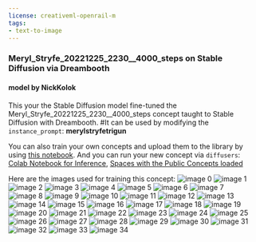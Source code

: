 ```yaml
---
license: creativeml-openrail-m
tags:
- text-to-image
---
```

### Meryl_Stryfe_20221225_2230__4000_steps on Stable Diffusion via Dreambooth
#### model by NickKolok
This your the Stable Diffusion model fine-tuned the Meryl_Stryfe_20221225_2230__4000_steps concept taught to Stable Diffusion with Dreambooth.
#It can be used by modifying the `instance_prompt`: **merylstryfetrigun**

You can also train your own concepts and upload them to the library by using [this notebook](https://colab.research.google.com/github/huggingface/notebooks/blob/main/diffusers/sd_dreambooth_training.ipynb).
And you can run your new concept via `diffusers`: [Colab Notebook for Inference](https://colab.research.google.com/github/huggingface/notebooks/blob/main/diffusers/sd_dreambooth_inference.ipynb), [Spaces with the Public Concepts loaded](https://huggingface.co/spaces/sd-dreambooth-library/stable-diffusion-dreambooth-concepts)

Here are the images used for training this concept:
![image 0](https://huggingface.co/NickKolok/meryl-stryfe-20221225-2230-4000-steps_1/resolve/main/concept_images/waist3.png)
![image 1](https://huggingface.co/NickKolok/meryl-stryfe-20221225-2230-4000-steps_1/resolve/main/concept_images/waist4.png)
![image 2](https://huggingface.co/NickKolok/meryl-stryfe-20221225-2230-4000-steps_1/resolve/main/concept_images/face6.png)
![image 3](https://huggingface.co/NickKolok/meryl-stryfe-20221225-2230-4000-steps_1/resolve/main/concept_images/face8.png)
![image 4](https://huggingface.co/NickKolok/meryl-stryfe-20221225-2230-4000-steps_1/resolve/main/concept_images/waist9.png)
![image 5](https://huggingface.co/NickKolok/meryl-stryfe-20221225-2230-4000-steps_1/resolve/main/concept_images/waist5.png)
![image 6](https://huggingface.co/NickKolok/meryl-stryfe-20221225-2230-4000-steps_1/resolve/main/concept_images/face18_meryl_lingerie_by_ajd_262_d4j6vf4.png)
![image 7](https://huggingface.co/NickKolok/meryl-stryfe-20221225-2230-4000-steps_1/resolve/main/concept_images/face16.png)
![image 8](https://huggingface.co/NickKolok/meryl-stryfe-20221225-2230-4000-steps_1/resolve/main/concept_images/face5.png)
![image 9](https://huggingface.co/NickKolok/meryl-stryfe-20221225-2230-4000-steps_1/resolve/main/concept_images/face1.png)
![image 10](https://huggingface.co/NickKolok/meryl-stryfe-20221225-2230-4000-steps_1/resolve/main/concept_images/face15.png)
![image 11](https://huggingface.co/NickKolok/meryl-stryfe-20221225-2230-4000-steps_1/resolve/main/concept_images/waist7.png)
![image 12](https://huggingface.co/NickKolok/meryl-stryfe-20221225-2230-4000-steps_1/resolve/main/concept_images/face17_meryl_and_milly_for_gojiro7_by_ajd_262_d399p4i.png)
![image 13](https://huggingface.co/NickKolok/meryl-stryfe-20221225-2230-4000-steps_1/resolve/main/concept_images/face7.png)
![image 14](https://huggingface.co/NickKolok/meryl-stryfe-20221225-2230-4000-steps_1/resolve/main/concept_images/shoulders1.png)
![image 15](https://huggingface.co/NickKolok/meryl-stryfe-20221225-2230-4000-steps_1/resolve/main/concept_images/waist1.png)
![image 16](https://huggingface.co/NickKolok/meryl-stryfe-20221225-2230-4000-steps_1/resolve/main/concept_images/face19_meryl_x_knives_by_ajd_262_d9lp35g.png)
![image 17](https://huggingface.co/NickKolok/meryl-stryfe-20221225-2230-4000-steps_1/resolve/main/concept_images/face13.png)
![image 18](https://huggingface.co/NickKolok/meryl-stryfe-20221225-2230-4000-steps_1/resolve/main/concept_images/knees2.png)
![image 19](https://huggingface.co/NickKolok/meryl-stryfe-20221225-2230-4000-steps_1/resolve/main/concept_images/face2.png)
![image 20](https://huggingface.co/NickKolok/meryl-stryfe-20221225-2230-4000-steps_1/resolve/main/concept_images/face14.png)
![image 21](https://huggingface.co/NickKolok/meryl-stryfe-20221225-2230-4000-steps_1/resolve/main/concept_images/waist2.png)
![image 22](https://huggingface.co/NickKolok/meryl-stryfe-20221225-2230-4000-steps_1/resolve/main/concept_images/waist8.png)
![image 23](https://huggingface.co/NickKolok/meryl-stryfe-20221225-2230-4000-steps_1/resolve/main/concept_images/face11.png)
![image 24](https://huggingface.co/NickKolok/meryl-stryfe-20221225-2230-4000-steps_1/resolve/main/concept_images/face9.png)
![image 25](https://huggingface.co/NickKolok/meryl-stryfe-20221225-2230-4000-steps_1/resolve/main/concept_images/knees3.png)
![image 26](https://huggingface.co/NickKolok/meryl-stryfe-20221225-2230-4000-steps_1/resolve/main/concept_images/shoulders2.png)
![image 27](https://huggingface.co/NickKolok/meryl-stryfe-20221225-2230-4000-steps_1/resolve/main/concept_images/waist6.png)
![image 28](https://huggingface.co/NickKolok/meryl-stryfe-20221225-2230-4000-steps_1/resolve/main/concept_images/face10.png)
![image 29](https://huggingface.co/NickKolok/meryl-stryfe-20221225-2230-4000-steps_1/resolve/main/concept_images/knees4.png)
![image 30](https://huggingface.co/NickKolok/meryl-stryfe-20221225-2230-4000-steps_1/resolve/main/concept_images/face3.png)
![image 31](https://huggingface.co/NickKolok/meryl-stryfe-20221225-2230-4000-steps_1/resolve/main/concept_images/face20_merylxvash_by_ajd_262_d3bofm7.png)
![image 32](https://huggingface.co/NickKolok/meryl-stryfe-20221225-2230-4000-steps_1/resolve/main/concept_images/knees1.png)
![image 33](https://huggingface.co/NickKolok/meryl-stryfe-20221225-2230-4000-steps_1/resolve/main/concept_images/face4.png)
![image 34](https://huggingface.co/NickKolok/meryl-stryfe-20221225-2230-4000-steps_1/resolve/main/concept_images/face12.png)

